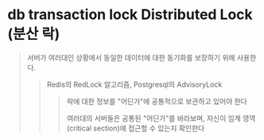 # db transaction lock Distributed Lock (분산 락)

> 서버가 여러대인 상황에서 동일한 데이터에 대한 동기화를 보장하기 위해 사용한다.
>
> > Redis의 RedLock 알고리즘, Postgresql의 AdvisoryLock
> >
> > > 락에 대한 정보를 "어딘가"에 공통적으로 보관하고 있어야 한다
> > >
> > > 여러대의 서버들은 공통된 "어딘가"를 바라보며, 자신이 임계 영역(critical section)에 접근할 수 있는지 확인한다

